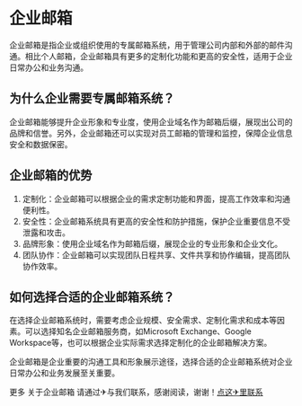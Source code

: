 # 企业邮箱

企业邮箱是指企业或组织使用的专属邮箱系统，用于管理公司内部和外部的邮件沟通。相比个人邮箱，企业邮箱具有更多的定制化功能和更高的安全性，适用于企业日常办公和业务沟通。

## 为什么企业需要专属邮箱系统？

企业邮箱能够提升企业形象和专业度，使用企业域名作为邮箱后缀，展现出公司的品牌和信誉。另外，企业邮箱还可以实现对员工邮箱的管理和监控，保障企业信息安全和数据保密。

## 企业邮箱的优势

1. 定制化：企业邮箱可以根据企业的需求定制功能和界面，提高工作效率和沟通便利性。
2. 安全性：企业邮箱系统具有更高的安全性和防护措施，保护企业重要信息不受泄露和攻击。
3. 品牌形象：使用企业域名作为邮箱后缀，展现企业的专业形象和企业文化。
4. 团队协作：企业邮箱可以实现团队日程共享、文件共享和协作编辑，提高团队协作效率。

## 如何选择合适的企业邮箱系统？

在选择企业邮箱系统时，需要考虑企业规模、安全需求、定制化需求和成本等因素。可以选择知名企业邮箱服务商，如Microsoft Exchange、Google Workspace等，也可以根据企业实际需求选择定制化的企业邮箱解决方案。

企业邮箱是企业重要的沟通工具和形象展示途径，选择合适的企业邮箱系统对企业日常办公和业务发展至关重要。

更多 关于企业邮箱 请通过✈与我们联系，感谢阅读，谢谢！[点这✈里联系](https://sms.k02.cc)